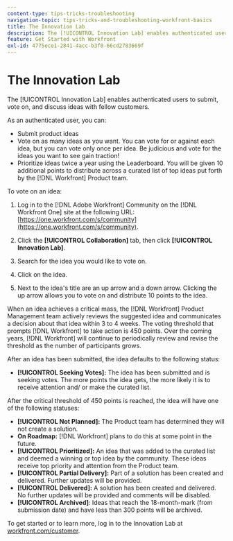 ```yaml
---
content-type: tips-tricks-troubleshooting
navigation-topic: tips-tricks-and-troubleshooting-workfront-basics
title: The Innovation Lab
description: The [!UICONTROL Innovation Lab] enables authenticated users to submit, vote on, and discuss ideas with fellow customers.
feature: Get Started with Workfront
exl-id: 4775ece1-2841-4acc-b3f0-66cd2783669f
---
```

# The Innovation Lab

The [!UICONTROL Innovation Lab] enables authenticated users to submit, vote on, and discuss ideas with fellow customers.

As an authenticated user, you can:

* Submit product ideas
* Vote on as many ideas as you want. You can vote for or against each idea, but you can vote only once per idea. Be judicious and vote for the ideas you want to see gain traction!
* Prioritize ideas twice a year using the Leaderboard. You will be given 10 additional points to distribute across a curated list of top ideas put forth by the [!DNL Workfront] Product team.

To vote on an idea:

1. Log in to the [!DNL Adobe Workfront] Community on the [!DNL Workfront One] site at the following URL:  [https://one.workfront.com/s/community](https://one.workfront.com/s/community).

1. Click the **[!UICONTROL Collaboration]** tab, then click **[!UICONTROL Innovation Lab]**.

1. Search for the idea you would like to vote on.
1. Click on the idea.
1. Next to the idea's title are an up arrow and a down arrow. Clicking the up arrow allows you to vote on and distribute 10 points to the idea.

When an idea achieves a critical mass, the [!DNL Workfront] Product Management team actively reviews the suggested idea and communicates a decision about that idea within 3 to 4 weeks. The voting threshold that prompts [!DNL Workfront] to take action is 450 points. Over the coming years, [!DNL Workfront] will continue to periodically review and revise the threshold as the number of participants grows.

After an idea has been submitted, the idea defaults to the following status:

* **[!UICONTROL Seeking Votes]:** The idea has been submitted and is seeking votes. The more points the idea gets, the more likely it is to receive attention and/ or make the curated list.

After the critical threshold of 450 points is reached, the idea will have one of the following statuses:

* **[!UICONTROL Not Planned]:** The Product team has determined they will not create a solution.
* **On Roadmap:** [!DNL Workfront] plans to do this at some point in the future.
* **[!UICONTROL Prioritized]:** An idea that was added to the curated list and deemed a winning or top idea by the community. These ideas receive top priority and attention from the Product team.
* **[!UICONTROL Partial Delivery]:** Part of a solution has been created and delivered. Further updates will be provided.
* **[!UICONTROL Delivered]:** A solution has been created and delivered. No further updates will be provided and comments will be disabled.
* **[!UICONTROL Archived]**: Ideas that reach the 18-month-mark (from submission date) and have less than 300 points will be archived.

To get started or to learn more, log in to the Innovation Lab at  [workfront.com/customer](https://www.workfront.com/customer).
